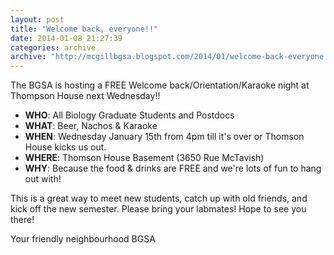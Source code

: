 ```yaml
---
layout: post
title: "Welcome back, everyone!!"
date: 2014-01-08 21:27:39
categories: archive
archive: "http://mcgillbgsa.blogspot.com/2014/01/welcome-back-everyone.html"
---
```


The BGSA is hosting a FREE Welcome back/Orientation/Karaoke night at Thompson House next Wednesday!! 

* **WHO**: All Biology Graduate Students and Postdocs 
* **WHAT**: Beer, Nachos & Karaoke 
* **WHEN**: Wednesday January 15th from 4pm till it's over or Thomson House kicks us out. 
* **WHERE**: Thomson House Basement (3650 Rue McTavish) 
* **WHY**: Because the food & drinks are FREE and we're lots of fun to hang out with! 

This is a great way to meet new students, catch up with old friends, and kick off the new semester. Please bring your labmates! Hope to see you there! 

Your friendly neighbourhood BGSA


    